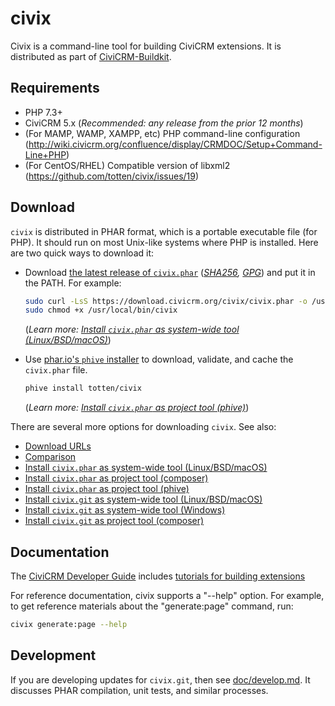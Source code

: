 # civix

Civix is a command-line tool for building CiviCRM extensions. It is distributed as part of [CiviCRM-Buildkit](https://github.com/civicrm/civicrm-buildkit).

## Requirements

* PHP 7.3+
* CiviCRM 5.x (*Recommended: any release from the prior 12 months*)
* (For MAMP, WAMP, XAMPP, etc) PHP command-line configuration (http://wiki.civicrm.org/confluence/display/CRMDOC/Setup+Command-Line+PHP)
* (For CentOS/RHEL) Compatible version of libxml2 (https://github.com/totten/civix/issues/19)

## Download

`civix` is distributed in PHAR format, which is a portable executable file (for PHP). It should run on most Unix-like systems where PHP is installed.
Here are two quick ways to download it:

* Download [the latest release of `civix.phar`](https://download.civicrm.org/civix/civix.phar) (*[SHA256](https://download.civicrm.org/civix/civix.SHA256SUMS),
  [GPG](https://download.civicrm.org/civix/civix.phar.asc)*) and put it in the PATH. For example:

    ```bash
    sudo curl -LsS https://download.civicrm.org/civix/civix.phar -o /usr/local/bin/civix
    sudo chmod +x /usr/local/bin/civix
    ```

    (*Learn more: [Install `civix.phar` as system-wide tool (Linux/BSD/macOS)](#phar-unix)*)

* Use [phar.io's `phive` installer](https://phar.io/) to download, validate, and cache the `civix.phar` file.

    ```bash
    phive install totten/civix
    ```

    (*Learn more: [Install `civix.phar` as project tool (phive)](#phar-phive)*)

There are several more options for downloading `civix`. See also:

* [Download URLs](doc/download.md#urls)
* [Comparison](doc/download.md#comparison)
* [Install `civix.phar` as system-wide tool (Linux/BSD/macOS)](doc/download.md#phar-unix)
* [Install `civix.phar` as project tool (composer)](doc/download.md#phar-composer)
* [Install `civix.phar` as project tool (phive)](doc/download.md#phar-phive)
* [Install `civix.git` as system-wide tool (Linux/BSD/macOS)](doc/download.md#src-unix)
* [Install `civix.git` as system-wide tool (Windows)](doc/download.md#src-win)
* [Install `civix.git` as project tool (composer)](doc/download.md#src-composer)

## Documentation

The [CiviCRM Developer Guide](https://docs.civicrm.org/dev/en/latest/) includes [tutorials for building extensions](https://docs.civicrm.org/dev/en/latest/extensions/civix/)

For reference documentation, civix supports a "--help" option.  For example,
to get reference materials about the "generate:page" command, run:

```bash
civix generate:page --help
```

## Development

If you are developing updates for `civix.git`, then see [doc/develop.md](doc/develop.md). It discusses PHAR compilation, unit tests, and similar processes.
